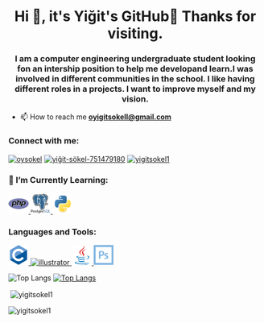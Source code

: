 <h1 align="center">Hi 👋, it's Yiğit's GitHub👋 Thanks for visiting.</h1>
<h3 align="center">I am a computer engineering undergraduate student looking fon an intership position to help me developand learn.I was involved in different communities in the school. I like having different roles in a projects. I want to improve myself and my vision.</h3>

- 📫 How to reach me **oyigitsokell@gmail.com**

<h3 align="left">Connect with me:</h3>
<p align="left">
<a href="https://twitter.com/oysokel" target="blank"><img align="center" src="https://raw.githubusercontent.com/rahuldkjain/github-profile-readme-generator/master/src/images/icons/Social/twitter.svg" alt="oysokel" height="30" width="40" /></a>
<a href="https://linkedin.com/in/yiğit-sökel-751479180" target="blank"><img align="center" src="https://raw.githubusercontent.com/rahuldkjain/github-profile-readme-generator/master/src/images/icons/Social/linked-in-alt.svg" alt="yiğit-sökel-751479180" height="30" width="40" /></a>
<a href="https://instagram.com/yigitsokel1" target="blank"><img align="center" src="https://raw.githubusercontent.com/rahuldkjain/github-profile-readme-generator/master/src/images/icons/Social/instagram.svg" alt="yigitsokel1" height="30" width="40" /></a>
</p>


<h3 align="left">🌱 I’m Currently Learning:</h3>
<p align="left"> <a href="https://www.php.net" target="_blank" rel="noreferrer"> <img src="https://raw.githubusercontent.com/devicons/devicon/master/icons/php/php-original.svg" alt="php" width="40" height="40"/> </a> <a href="https://www.postgresql.org" target="_blank" rel="noreferrer"> <img src="https://raw.githubusercontent.com/devicons/devicon/master/icons/postgresql/postgresql-original-wordmark.svg" alt="postgresql" width="40" height="40"/> </a> <a href="https://www.python.org" target="_blank" rel="noreferrer"> <img src="https://raw.githubusercontent.com/devicons/devicon/master/icons/python/python-original.svg" alt="python" width="40" height="40"/> </a> </p>

<h3 align="left">Languages and Tools:</h3>
<p align="left"> <a href="https://www.cprogramming.com/" target="_blank" rel="noreferrer"> <img src="https://raw.githubusercontent.com/devicons/devicon/master/icons/c/c-original.svg" alt="c" width="40" height="40"/> </a> <a href="https://www.adobe.com/in/products/illustrator.html" target="_blank" rel="noreferrer"> <img src="https://www.vectorlogo.zone/logos/adobe_illustrator/adobe_illustrator-icon.svg" alt="illustrator" width="40" height="40"/> </a> <a href="https://www.java.com" target="_blank" rel="noreferrer"> <img src="https://raw.githubusercontent.com/devicons/devicon/master/icons/java/java-original.svg" alt="java" width="40" height="40"/> </a> <a href="https://www.photoshop.com/en" target="_blank" rel="noreferrer"> <img src="https://raw.githubusercontent.com/devicons/devicon/master/icons/photoshop/photoshop-line.svg" alt="photoshop" width="40" height="40"/> </a> </p>


![Top Langs](https://github-readme-stats.vercel.app/api/top-langs/?username=yigitsokel1&theme=tokyonight)
[![Top Langs](https://github-readme-stats.vercel.app/api/top-langs/?username=yigitsokel1&theme=tokyonight&hide_progress=true)](https://github.com/yigitsokel1/github-readme-stats)

<p>&nbsp;<img align="center" src="https://github-readme-stats.vercel.app/api?username=yigitsokel1&show_icons=true&theme=dark&locale=en" alt="yigitsokel1" /></p>

<p><img align="center" src="https://github-readme-streak-stats.herokuapp.com/?user=yigitsokel1&theme=dark" alt="yigitsokel1" /></p>
